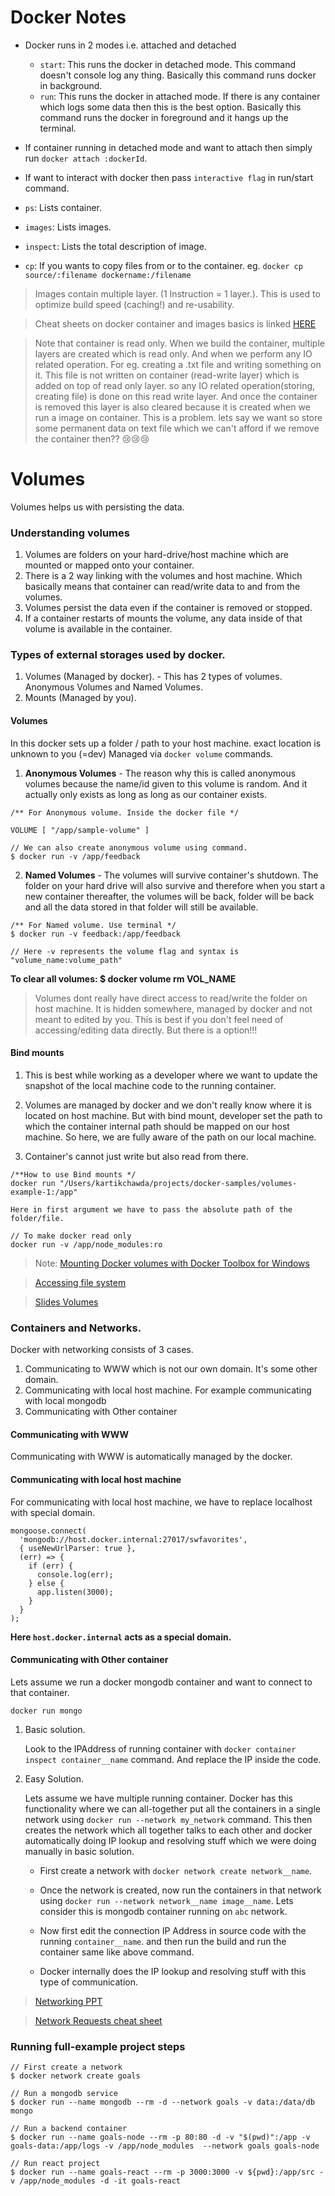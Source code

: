 # Docker Notes

- Docker runs in 2 modes i.e. attached and detached
    - `start`: This runs the docker in detached mode. This command doesn't console log any thing. Basically this command runs docker in background.
    - `run`: This runs the docker in attached mode. If there is any container which logs some data then this is the best option. Basically this command runs the docker in foreground and it hangs up the terminal.
    
- If container running in detached mode and want to attach then simply run `docker attach :dockerId`.

- If want to interact with docker then pass `interactive flag` in run/start command.

- `ps`: Lists container.

- `images`: Lists images.

- `inspect`: Lists the total description of image.

- `cp`: If you wants to copy files from or to the container. eg. `docker cp source/:filename dockername:/filename`

> Images contain multiple layer. (1 Instruction = 1 layer.). This is used to optimize build speed (caching!) and re-usability.

> Cheat sheets on docker container and images basics is linked [HERE](./assets/docker-basic-cheet-sheets.pdf)

> Note that container is read only. When we build the container, multiple layers are created which is read only. And when we perform any IO related operation. For eg. creating a .txt file and writing something on it. This file is not written on container (read-write layer) which is added on top of read only layer. so any IO related operation(storing, creating file) is done on this read write layer. And once the container is removed this layer is also cleared because it is created when we run a image on container. This is a problem. lets say we want so store some permanent data on text file which we can't afford if we remove the container then?? 😢😢😢

# Volumes

Volumes helps us with persisting the data. 

### Understanding volumes

1. Volumes are folders on your hard-drive/host machine which are mounted or mapped onto your container. 
2. There is a 2 way linking with the volumes and host machine. Which basically means that container can read/write data to and from the volumes. 
3. Volumes persist the data even if the container is removed or stopped.
4. If a container restarts of mounts the volume, any data inside of that volume is available in the container.

### Types of external storages used by docker.

1. Volumes (Managed by docker). - 
    This has 2 types of volumes. Anonymous Volumes and Named Volumes.
2. Mounts (Managed by you).

#### Volumes

In this docker sets up a folder / path to your host machine. exact location is unknown to you (=dev) Managed via `docker volume` commands.

1. **Anonymous Volumes** - The reason why this is called anonymous volumes because the name/id given to this volume is random. And it actually only exists as long as long as our container exists.

```
/** For Anonymous volume. Inside the docker file */

VOLUME [ "/app/sample-volume" ]

// We can also create anonymous volume using command.
$ docker run -v /app/feedback
```

2. **Named Volumes** - The volumes will survive container's shutdown. The folder on your hard drive will also survive and therefore when you start a new container thereafter, the volumes will be back, folder will be back and all the data stored in that folder will still be available. 

```
/** For Named volume. Use terminal */
$ docker run -v feedback:/app/feedback

// Here -v represents the volume flag and syntax is "volume_name:volume_path"
```

**To clear all volumes: $ docker volume rm VOL_NAME**

> Volumes dont really have direct access to read/write the folder on host machine. It is hidden somewhere, managed by docker and not meant to edited by you. This is best if you don't feel need of accessing/editing data directly.  But there is a option!!!

#### Bind mounts

1. This is best while working as a developer where we want to update the snapshot of the local machine code to the running container. 

2. Volumes are managed by docker and we don't really know where it is located on host machine.  But with bind mount, developer set the path to which the container internal path should be mapped on our host machine. So here, we are fully aware of the path on our local machine.

3. Container's cannot just write but also read from there. 

```
/**How to use Bind mounts */
docker run "/Users/kartikchawda/projects/docker-samples/volumes-example-1:/app"

Here in first argument we have to pass the absolute path of the folder/file.

// To make docker read only
docker run -v /app/node_modules:ro
```

> Note: [Mounting Docker volumes with Docker Toolbox for Windows](https://headsigned.com/posts/mounting-docker-volumes-with-docker-toolbox-for-windows/)

> [Accessing file system](./assets/windows-wsl2-file-events.pdf)

> [Slides Volumes](./assets/slides-data-volumes.pdf)

### Containers and Networks.

Docker with networking consists of 3 cases.

1. Communicating to WWW which is not our own domain. It's some other domain.
2. Communicating with local host machine. For example communicating with local mongodb
3. Communicating with Other container

#### Communicating with WWW

Communicating with WWW is automatically managed by the docker.

#### Communicating with local host machine

For communicating with local host machine, we have to replace localhost with special domain.

```
mongoose.connect(
  'mongodb://host.docker.internal:27017/swfavorites',
  { useNewUrlParser: true },
  (err) => {
    if (err) {
      console.log(err);
    } else {
      app.listen(3000);
    }
  }
);
```

**Here `host.docker.internal` acts as a special domain.**

#### Communicating with Other container

Lets assume we run a docker mongodb container and want to connect to that container.

`docker run mongo`

1. Basic solution.

    Look to the IPAddress of running container with `docker container inspect container__name` command. And replace the IP inside the code.

2. Easy Solution.

    Lets assume we have multiple running container. Docker has this functionality where we can all-together put all the containers in a single network using `docker run --network my_network` command. This then creates the network which all together talks to each other and docker automatically doing IP lookup and resolving stuff which we were doing manually in basic solution.

    * First create a network with
    `docker network create network__name`.
    
    * Once the network is created, now run the containers in that network using
    `docker run --network network__name image__name`. Lets consider this is mongodb container running on `abc` network.

    * Now first edit the connection IP Address in source code with the running `container__name`. and then run the build and run the container same like above command.

    * Docker internally does the IP lookup and resolving stuff with this type of communication.

> [Networking PPT](./assets/slides-networking.pdf)

> [Network Requests cheat sheet](./assets/Cheat-Sheet-Networks-Requests.pdf)

### Running full-example project steps

```
// First create a network
$ docker network create goals

// Run a mongodb service
$ docker run --name mongodb --rm -d --network goals -v data:/data/db mongo

// Run a backend container
$ docker run --name goals-node --rm -p 80:80 -d -v "$(pwd)":/app -v goals-data:/app/logs -v /app/node_modules  --network goals goals-node

// Run react project
$ docker run --name goals-react --rm -p 3000:3000 -v ${pwd}:/app/src -v /app/node_modules -d -it goals-react
```








